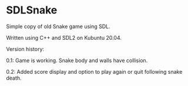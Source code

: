 # SDLSnake
Simple copy of old Snake game using SDL.

Written using C++ and SDL2 on Kubuntu 20.04.

Version history:

0.1:
    Game is working. Snake body and walls have collision.

0.2:
    Added score display and option to play again or quit following snake
    death.